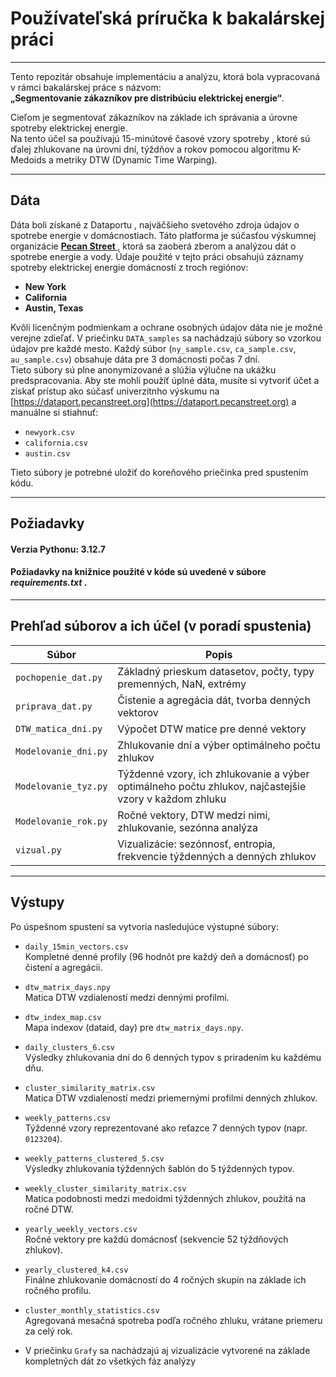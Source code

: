 # Používateľská príručka k bakalárskej práci  

---
Tento repozitár obsahuje implementáciu a analýzu, ktorá bola vypracovaná v rámci bakalárskej práce s názvom:  
**„Segmentovanie zákazníkov pre distribúciu elektrickej energie“**.

Cieľom je segmentovať zákazníkov na základe ich správania a úrovne spotreby elektrickej energie.  
Na tento účel sa používajú 15-minútové časové vzory spotreby , ktoré sú ďalej zhlukovane na úrovni dní, týždňov a rokov pomocou algoritmu K-Medoids a metriky DTW (Dynamic Time Warping).

---

## Dáta
Dáta boli získané z Dataportu , najväčšieho svetového zdroja údajov o spotrebe energie v domácnostiach. Táto platforma je súčasťou výskumnej organizácie **[Pecan Street ](https://www.pecanstreet.org)** , ktorá sa zaoberá zberom a analýzou dát o spotrebe energie a vody. Údaje použité v tejto práci obsahujú záznamy spotreby elektrickej energie domácností z troch regiónov:

- **New York**  
- **California**  
- **Austin, Texas**

Kvôli licenčným podmienkam a ochrane osobných údajov dáta nie je možné verejne zdieľať.
V priečinku `DATA_samples` sa nachádzajú súbory so vzorkou údajov pre každé mesto. Každý súbor (`ny_sample.csv`, `ca_sample.csv`, `au_sample.csv`) obsahuje dáta pre 3 domácnosti počas 7 dní.  
Tieto súbory sú plne anonymizované a slúžia výlučne na ukážku predspracovania.
Aby ste mohli použíť úplné dáta, musíte si vytvoriť účet a získať prístup ako súčasť univerzitnho výskumu  na [https://dataport.pecanstreet.org](https://dataport.pecanstreet.org) a manuálne si stiahnuť:

- `newyork.csv`
- `california.csv`
- `austin.csv`

Tieto súbory je potrebné uložiť do koreňového priečinka pred spustením kódu.

---

## Požiadavky

#### Verzia Pythonu: 3.12.7
#### Požiadavky na knižnice použité v kóde sú uvedené v súbore _requirements.txt_ .

---
## Prehľad súborov a ich účel (v poradí spustenia)

| Súbor                  | Popis                                                                             |
|------------------------|-----------------------------------------------------------------------------------|
| `pochopenie_dat.py`    | Základný prieskum datasetov, počty, typy premenných, NaN, extrémy                 |
| `priprava_dat.py`      | Čistenie a agregácia dát, tvorba denných vektorov                                 |
| `DTW_matica_dni.py`    | Výpočet DTW matice pre denné vektory                                              |
| `Modelovanie_dni.py`   | Zhlukovanie dní a výber optimálneho počtu zhlukov                                 |
| `Modelovanie_tyz.py`   | Týždenné vzory, ich zhlukovanie a výber optimálneho počtu zhlukov, najčastejšie vzory v každom zhluku |
| `Modelovanie_rok.py`   | Ročné vektory, DTW medzi nimi, zhlukovanie, sezónna analýza                       |
| `vizual.py`            | Vizualizácie: sezónnosť, entropia, frekvencie týždenných a denných zhlukov       |

---

## Výstupy

Po úspešnom spustení sa vytvoria nasledujúce výstupné súbory:

- `daily_15min_vectors.csv`  
  Kompletné denné profily (96 hodnôt pre každý deň a domácnosť) po čistení a agregácii.

- `dtw_matrix_days.npy`  
  Matica DTW vzdialeností medzi dennými profilmi.

- `dtw_index_map.csv`  
  Mapa indexov (dataid, day) pre `dtw_matrix_days.npy`.

- `daily_clusters_6.csv`  
  Výsledky zhlukovania dní do 6 denných typov s priradením ku každému dňu.

- `cluster_similarity_matrix.csv`  
  Matica DTW vzdialeností medzi priemernými profilmi denných zhlukov.

- `weekly_patterns.csv`  
  Týždenné vzory reprezentované ako reťazce 7 denných typov (napr. `0123204`).

- `weekly_patterns_clustered_5.csv`  
  Výsledky zhlukovania týždenných šablón do 5 týždenných typov.

- `weekly_cluster_similarity_matrix.csv`  
  Matica podobnosti medzi medoidmi týždenných zhlukov, použitá na ročné DTW.

- `yearly_weekly_vectors.csv`  
  Ročné vektory pre každú domácnosť (sekvencie 52 týždňových zhlukov).

- `yearly_clustered_k4.csv`  
  Finálne zhlukovanie domácností do 4 ročných skupín na základe ich ročného profilu.

- `cluster_monthly_statistics.csv`  
  Agregovaná mesačná spotreba podľa ročného zhluku, vrátane priemeru za celý rok.

- V priečinku `Grafy` sa nachádzajú aj vizualizácie vytvorené na základe kompletných dát zo všetkých fáz analýzy
